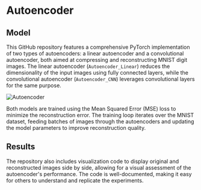 # Autoencoder
## Model
This GitHub repository features a comprehensive PyTorch implementation of two types of autoencoders: a linear autoencoder and a convolutional autoencoder, both aimed at compressing and reconstructing MNIST digit images. The linear autoencoder (`Autoencoder_Linear`) reduces the dimensionality of the input images using fully connected layers, while the convolutional autoencoder (`Autoencoder_CNN`) leverages convolutional layers for the same purpose.



![Autoencoder](https://github.com/zahraasadi257/Autoencoder/assets/57061013/1cd8bc53-7556-4f5a-872f-e1c0ef8d764e)









Both models are trained using the Mean Squared Error (MSE) loss to minimize the reconstruction error. The training loop iterates over the MNIST dataset, feeding batches of images through the autoencoders and updating the model parameters to improve reconstruction quality.
## Results
The repository also includes visualization code to display original and reconstructed images side by side, allowing for a visual assessment of the autoencoder's performance. The code is well-documented, making it easy for others to understand and replicate the experiments.
